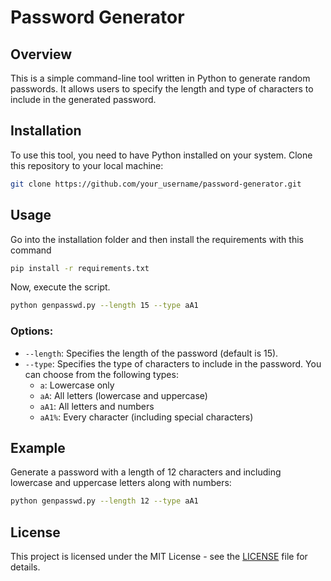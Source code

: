 # Password Generator

## Overview

This is a simple command-line tool written in Python to generate random passwords. It allows users to specify the length and type of characters to include in the generated password.

## Installation

To use this tool, you need to have Python installed on your system. Clone this repository to your local machine:

```bash
git clone https://github.com/your_username/password-generator.git
```

## Usage

Go into the installation folder and then install the requirements with this command

```bash
pip install -r requirements.txt
```

Now, execute the script.

```bash
python genpasswd.py --length 15 --type aA1
```

### Options:

- `--length`: Specifies the length of the password (default is 15).
- `--type`: Specifies the type of characters to include in the password. You can choose from the following types:
  - `a`: Lowercase only
  - `aA`: All letters (lowercase and uppercase)
  - `aA1`: All letters and numbers
  - `aA1%`: Every character (including special characters)

## Example

Generate a password with a length of 12 characters and including lowercase and uppercase letters along with numbers:

```bash
python genpasswd.py --length 12 --type aA1
```

## License

This project is licensed under the MIT License - see the [LICENSE](LICENSE) file for details.
